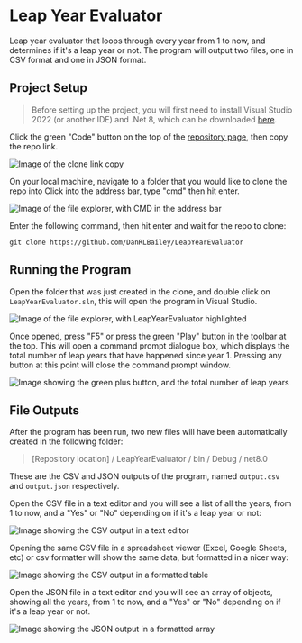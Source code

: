 # Leap Year Evaluator

Leap year evaluator that loops through every year from 1 to now, and determines if it's a leap year or not.
The program will output two files, one in CSV format and one in JSON format.

## Project Setup

> Before setting up the project, you will first need to install Visual Studio 2022 (or another IDE) and .Net 8, which can be downloaded [here](https://visualstudio.microsoft.com/downloads/).

Click the green "Code" button on the top of the [repository page](https://github.com/DanRLBailey/LeapYearEvaluator), then copy the repo link.

![Image of the clone link copy](https://github.com/DanRLBailey/LeapYearEvaluator/assets/41433945/316cf856-b112-40df-8804-d3f719ff8869)

On your local machine, navigate to a folder that you would like to clone the repo into
Click into the address bar, type "cmd" then hit enter.

![Image of the file explorer, with CMD in the address bar](https://github.com/DanRLBailey/LeapYearEvaluator/assets/41433945/ae0e7377-ec35-4b59-9ba4-592cc4704d5f)

Enter the following command, then hit enter and wait for the repo to clone:

```
git clone https://github.com/DanRLBailey/LeapYearEvaluator
```

## Running the Program

Open the folder that was just created in the clone, and double click on `LeapYearEvaluator.sln`, this will open the program in Visual Studio.

![Image of the file explorer, with LeapYearEvaluator highlighted](https://github.com/DanRLBailey/LeapYearEvaluator/assets/41433945/2ed1cf19-b7e4-43a5-86af-91d09352976c)



Once opened, press "F5" or press the green "Play" button in the toolbar at the top. This will open a command prompt dialogue box, which displays the total number of leap years that have happened since year 1. Pressing any button at this point will close the command prompt window.

![Image showing the green plus button, and the total number of leap years](https://github.com/DanRLBailey/LeapYearEvaluator/assets/41433945/efe96fbf-4207-4d40-bd3e-291078c42b3c)



## File Outputs

After the program has been run, two new files will have been automatically created in the following folder:

> [Repository location] / LeapYearEvaluator / bin / Debug / net8.0

These are the CSV and JSON outputs of the program, named `output.csv` and `output.json` respectively.

Open the CSV file in a text editor and you will see a list of all the years, from 1 to now, and a "Yes" or "No" depending on if it's a leap year or not:

![Image showing the CSV output in a text editor](https://github.com/DanRLBailey/LeapYearEvaluator/assets/41433945/7bec4e97-685b-46cb-b2d2-56e5cc3d9e63)


Opening the same CSV file in a spreadsheet viewer (Excel, Google Sheets, etc) or csv formatter will show the same data, but formatted in a nicer way:

![Image showing the CSV output in a formatted table](https://github.com/DanRLBailey/LeapYearEvaluator/assets/41433945/ac911b42-6b0d-4dfd-bc52-02d241341011)


Open the JSON file in a text editor and you will see an array of objects, showing all the years, from 1 to now, and a "Yes" or "No" depending on if it's a leap year or not.

![Image showing the JSON output in a formatted array](https://github.com/DanRLBailey/LeapYearEvaluator/assets/41433945/74b29c73-865f-48d0-92a6-03b6105e83b7)

